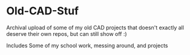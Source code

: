 # Old-CAD-Stuf

Archival upload of some of my old CAD projects that doesn't exactly all deserve their own repos, but can still show off :)

Includes Some of my school work, messing around, and projects
